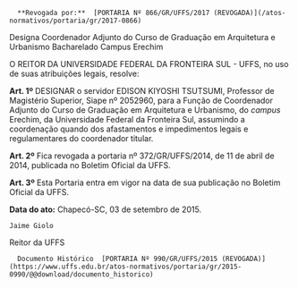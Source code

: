       **Revogada por:**  [PORTARIA Nº 866/GR/UFFS/2017 (REVOGADA)](/atos-normativos/portaria/gr/2017-0866) 

   Designa Coordenador Adjunto do Curso de Graduação em Arquitetura e Urbanismo Bacharelado Campus Erechim  

O REITOR DA UNIVERSIDADE FEDERAL DA FRONTEIRA SUL - UFFS, no uso de suas atribuições legais, resolve:

 **Art. 1º** DESIGNAR o servidor EDISON KIYOSHI TSUTSUMI, Professor de Magistério Superior, Siape nº 2052960, para a Função de Coordenador Adjunto do Curso de Graduação em Arquitetura e Urbanismo, do *campus* Erechim, da Universidade Federal da Fronteira Sul, assumindo a coordenação quando dos afastamentos e impedimentos legais e regulamentares do coordenador titular.

 **Art. 2º** Fica revogada a portaria nº 372/GR/UFFS/2014, de 11 de abril de 2014, publicada no Boletim Oficial da UFFS.

 **Art. 3º** Esta Portaria entra em vigor na data de sua publicação no Boletim Oficial da UFFS.

  

   **Data do ato:** Chapecó-SC, 03 de setembro de 2015.   
 

    Jaime Giolo   
 Reitor da UFFS 

      Documento Histórico  [PORTARIA Nº 990/GR/UFFS/2015 (REVOGADA)](https://www.uffs.edu.br/atos-normativos/portaria/gr/2015-0990/@@download/documento_historico)     
      